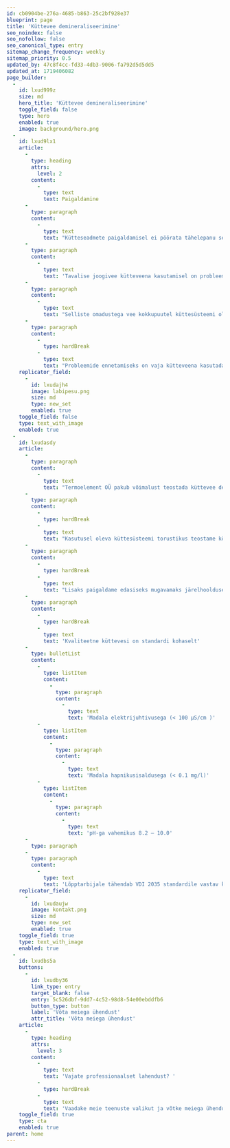 ```yaml
---
id: cb0904be-276a-4685-b863-25c2bf928e37
blueprint: page
title: 'Küttevee demineraliseerimine'
seo_noindex: false
seo_nofollow: false
seo_canonical_type: entry
sitemap_change_frequency: weekly
sitemap_priority: 0.5
updated_by: 47c8f4cc-fd33-4db3-9006-fa792d5d5dd5
updated_at: 1719406082
page_builder:
  -
    id: lxud999z
    size: md
    hero_title: 'Küttevee demineraliseerimine'
    toggle_field: false
    type: hero
    enabled: true
    image: background/hero.png
  -
    id: lxud9lx1
    article:
      -
        type: heading
        attrs:
          level: 2
        content:
          -
            type: text
            text: Paigaldamine
      -
        type: paragraph
        content:
          -
            type: text
            text: "Kütteseadmete paigaldamisel ei pöörata tähelepanu sellele, millise veega süsteem täidetakse. Enamasti tehakse seda tavalise kraani- ja kaevu veega, mis paraku ei vasta ei seadmete tootjate poolt ette nähtud paigaldusnõuetele (garantii kehtivus) ega ka Euroopas sätestatud kvaliteedi\_nõuetele\_(süsteemi toimivus).\L"
      -
        type: paragraph
        content:
          -
            type: text
            text: 'Tavalise joogivee kütteveena kasutamisel on probleemiks selle liialt madal pH, kõrge elektrijuhtivuse tase ning liigne hapniku sisaldus.'
      -
        type: paragraph
        content:
          -
            type: text
            text: "Selliste omadustega vee kokkupuutel küttesüsteemi oluliste komponentide ja torustiku materjaliga tekivad reaktsioonid, mille tulemuseks on korrosioon ja ummistus ringluspumpades, soojusvahetites, kollektorites, automaatõhtutajates, paisupaakides.\_Tarbijale tähendab see suurt soojuskadu ja ebaühtlaselt köetud ruume. Lisaks sagenenud hooldusvajadus ja -kulu ummistunud filtrite, ala- ja ülerõhuhäirete jms elimineerimiseks."
      -
        type: paragraph
        content:
          -
            type: hardBreak
          -
            type: text
            text: "Probleemide ennetamiseks on vaja kütteveena kasutada võimalikult neutraalset ehk \_mitte agressiivsete omadustega \_vett. Sellistele omadustele vastab hästi demineraliseeritud vesi.\_"
    replicator_field:
      -
        id: lxudajh4
        image: labipesu.png
        size: md
        type: new_set
        enabled: true
    toggle_field: false
    type: text_with_image
    enabled: true
  -
    id: lxudasdy
    article:
      -
        type: paragraph
        content:
          -
            type: text
            text: "Termoelement OÜ pakub võimalust teostada küttevee demineraliseerimist kliendi juures kohapeal. Nõuetele vastava\_küttevee töötlust pakume nii uute küttesüsteemide täitmisel kui ka juba toimivate küttesüsteemide puhul. \_\_"
      -
        type: paragraph
        content:
          -
            type: hardBreak
          -
            type: text
            text: "Kasutusel oleva küttesüsteemi torustikus teostame kõigepealt keemiavaba küttesüsteemi läbipesu, misjärel liigume edasi küttevee demineraliseerimiseni.\_"
      -
        type: paragraph
        content:
          -
            type: hardBreak
          -
            type: text
            text: "Lisaks paigaldame edasiseks mugavamaks järelhoolduseks - näiteks rõhu tõstmiseks - spetsiaalse filterelemendiga täitekraani.\_Sellega tagame, et edaspidi lastakse süsteemi juba kvaliteedile vastav küttevesi. Tulemuseks on ühtlaselt soojenevad ruumid ning märgatav rahaline kokkuhoid küttekuludelt."
      -
        type: paragraph
        content:
          -
            type: hardBreak
          -
            type: text
            text: 'Kvaliteetne küttevesi on standardi kohaselt'
      -
        type: bulletList
        content:
          -
            type: listItem
            content:
              -
                type: paragraph
                content:
                  -
                    type: text
                    text: 'Madala elektrijuhtivusega (< 100 μS/cm )'
          -
            type: listItem
            content:
              -
                type: paragraph
                content:
                  -
                    type: text
                    text: 'Madala hapnikusisaldusega (< 0.1 mg/l)'
          -
            type: listItem
            content:
              -
                type: paragraph
                content:
                  -
                    type: text
                    text: 'pH-ga vahemikus 8.2 – 10.0'
      -
        type: paragraph
      -
        type: paragraph
        content:
          -
            type: text
            text: 'Lõpptarbijale tähendab VDI 2035 standardile vastav küttevesi pikemat küttesüsteemide eluiga ja ajas tekkiva soojuskao minimeerimist. Seeläbi säästame nii keskkonna-, aja- kui ka energiakuludes.'
    replicator_field:
      -
        id: lxudaujw
        image: kontakt.png
        size: md
        type: new_set
        enabled: true
    toggle_field: true
    type: text_with_image
    enabled: true
  -
    id: lxudbs5a
    buttons:
      -
        id: lxudby36
        link_type: entry
        target_blank: false
        entry: 5c526dbf-9dd7-4c52-98d8-54e00ebddfb6
        button_type: button
        label: 'Võta meiega ühendust'
        attr_title: 'Võta meiega ühendust'
    article:
      -
        type: heading
        attrs:
          level: 3
        content:
          -
            type: text
            text: 'Vajate professionaalset lahendust? '
          -
            type: hardBreak
          -
            type: text
            text: 'Vaadake meie teenuste valikut ja võtke meiega ühendust!'
    toggle_field: true
    type: cta
    enabled: true
parent: home
---
```

